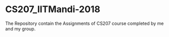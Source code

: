 # CS207_IITMandi-2018
The Repository contain the Assignments of CS207 course completed by me and my group.
